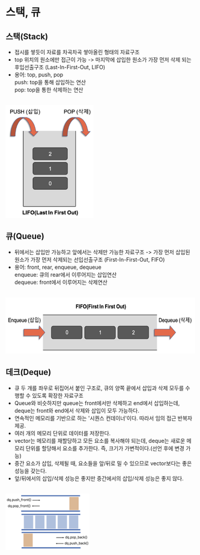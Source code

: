 스택, 큐
========================
## 스택(Stack)
- 접시를 쌓듯이 자료를 차곡차곡 쌓아올린 형태의 자료구조 
- top 위치의 원소에만 접근이 가능 -> 마지막에 삽입한 원소가 가장 먼저 삭제 되는 후입선출구조 (Last-In-First-Out, LIFO)
- 용어: top, push, pop <br/>
  push: top을 통해 삽입하는 연산 <br/> 
  pop: top을 통한 삭제하는 연산 

<br/>
  <img src="./../img/sylee_stack.png" height="300"/>


## 큐(Queue)
- 뒤에서는 삽입만 가능하고 앞에서는 삭제만 가능한 자료구조 -> 가장 먼저 삽입된 원소가 가장 먼저 삭제되는 선입선출구조 (First-In-First-Out, FIFO)
- 용어: front, rear, enqueue, dequeue<br/>
  enqueue: 큐의 rear에서 이루어지는 삽입연산 <br/> 
  dequeue: front에서 이루어지는 삭제연산
  
<br/>
  <img src="./../img/sylee_queue.png" height="150"/>
  
## 데크(Deque)
- 큐 두 개를 좌우로 뒤집어서 붙인 구조로, 큐의 양쪽 끝에서 삽입과 삭제 모두를 수행할 수 있도록 확장한 자료구조 
- Queue와 비슷하지만 queue는 front에서만 삭제하고 end에서 삽입하는데, deque는 front와 end에서 삭제와 삽입이 모두 가능하다.
- 연속적인 메모리를 기반으로 하는 '시퀀스 컨데이너'이다. 따라서 임의 접근 반복자 제공.
- 여러 개의 메모리 단위로 데이터를 저장한다. 
- vector는 메모리를 재할당하고 모든 요소를 복사해야 되는데, deque는 새로운 메모리 단위를 할당해서 요소를 추가한다. 즉, 크기가 가변적이다.(선언 후에 변경 가능)
- 중간 요소가 삽입, 삭제될 때, 요소들을 앞/뒤로 밀 수 있으므로 vector보다는 좋은 성능을 갖는다. 
- 앞/뒤에서의 삽입/삭제 성능은 좋지만 중간에서의 삽입/삭제 성능은 좋지 않다. 

<br/>
  <img src="./../img/sylee_deque.png" height="150"/>

